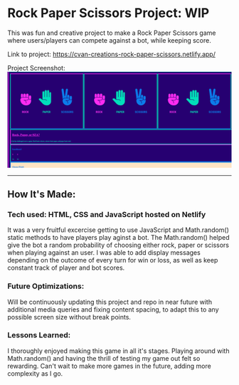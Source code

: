 # Rock Paper Scissors Project: WIP

This was fun and creative project to make a Rock Paper Scissors game where users/players can compete against a bot, while keeping score.

Link to project: https://cvan-creations-rock-paper-scissors.netlify.app/

Project Screenshot: ![](https://github.com/CodingWCal/web-design-projects/blob/main/Rock%20Paper%20Scissors%20Game%20JavaScript/rock-paper-scissors-screenshot.png)

---

## How It's Made:

### Tech used: HTML, CSS and JavaScript hosted on Netlify
It was a very fruitful excercise getting to use JavaScript and Math.random() static methods to have players play aginst a bot. The Math.random() helped give the bot a random probability of choosing either rock, paper or scissors when playing against an user. I was able to add display messages depending on the outcome of every turn for win or loss, as well as keep constant track of player and bot scores.

### Future Optimizations:
Will be continuously updating this project and repo in near future with additional media queries and fixing content spacing, to adapt this to any possible screen size without break points.

### Lessons Learned:
I thoroughly enjoyed making this game in all it's stages. Playing around with Math.random() and having the thrill of testing my game out felt so rewarding. Can't wait to make more games in the future, adding more complexity as I go.
